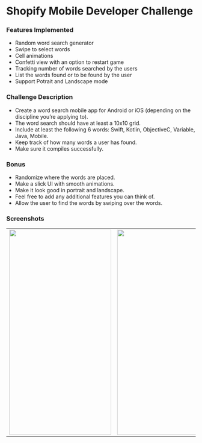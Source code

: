 # Shopify Mobile Developer Challenge

### Features Implemented
- Random word search generator
- Swipe to select words
- Cell animations
- Confetti view with an option to restart game
- Tracking number of words searched by the users
- List the words found or to be found by the user
- Support Potrait and Landscape mode

### Challenge Description
- Create a word search mobile app for Android or iOS (depending on the discipline you’re applying to).
- The word search should have at least a 10x10 grid.
- Include at least the following 6 words: Swift, Kotlin, ObjectiveC, Variable, Java, Mobile.
- Keep track of how many words a user has found.
- Make sure it compiles successfully.
### Bonus
- Randomize where the words are placed.
- Make a slick UI with smooth animations.
- Make it look good in portrait and landscape.
- Feel free to add any additional features you can think of.
- Allow the user to find the words by swiping over the words.

### Screenshots

<table>
  <tr>
    <td><img src="https://imgur.com/18k6y6D.png" height = "545" width="271.25"></td>
    <td><img src="https://imgur.com/2vajg2K.png" height = "545" width="271.25"></td>
    <td><img src="https://i.imgur.com/VkEU8Wi.png" height = "545" width="271.25"></td>
  </tr>
</table>
